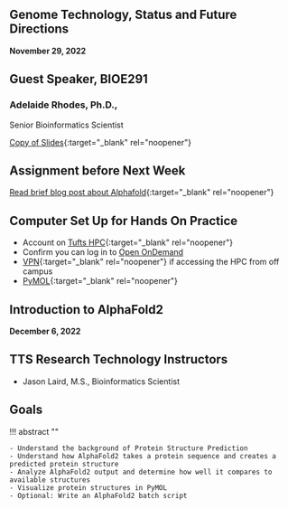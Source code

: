 ## Genome Technology, Status and Future Directions

**November 29, 2022**

## Guest Speaker, BIOE291

### Adelaide Rhodes, Ph.D., 

Senior Bioinformatics Scientist

[Copy of Slides](https://github.com/tuftsdatalab/tuftsWorkshops/blob/main/docs/omics/intro-to-alphafold2/Rhodes_BioE291.pdf){:target="_blank" rel="noopener"} 

## Assignment before Next Week

[Read brief blog post about Alphafold](https://ztalib.medium.com/alphafold-2-brief-summary-bc4b85b12848){:target="_blank" rel="noopener"} 

## Computer Set Up for Hands On Practice

- Account on [Tufts HPC](https://access.tufts.edu/research-cluster-account){:target="_blank" rel="noopener"}
- Confirm you can log in to [Open OnDemand](https://ondemand.pax.tufts.edu/)
- [VPN](https://access.tufts.edu/vpn){:target="_blank" rel="noopener"} if accessing the HPC from off campus
- [PyMOL](https://access.tufts.edu/pymol){:target="_blank" rel="noopener"}


## Introduction to AlphaFold2

**December 6, 2022**

## TTS Research Technology Instructors

- Jason Laird, M.S., Bioinformatics Scientist

## Goals

!!! abstract ""

    - Understand the background of Protein Structure Prediction
    - Understand how AlphaFold2 takes a protein sequence and creates a predicted protein structure
    - Analyze AlphaFold2 output and determine how well it compares to available structures
    - Visualize protein structures in PyMOL
    - Optional: Write an AlphaFold2 batch script
